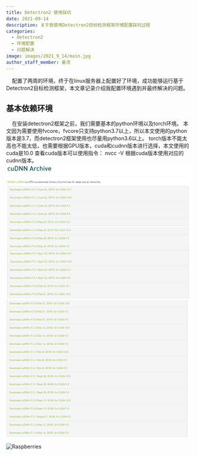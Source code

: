 ```yaml
---
title: Detectron2 使用踩坑
date: 2021-09-14
description: 关于我使用Detectron2目标检测框架环境配置踩坑过程
categories:
  - Detectron2
  - 环境配置
  - 问题解决
image: images/2021_9_14/main.jpg
author_staff_member: 姜流
---
```


&nbsp;&nbsp;&nbsp;&nbsp;配置了两周的环境，终于在linux服务器上配置好了环境，成功能够运行基于Detectron2目标检测框架，本文章记录介绍我配置环境遇到并最终解决的问题。

## 基本依赖环境

&nbsp;&nbsp;&nbsp;&nbsp;在安装detectron2框架之前，我们需要基本的python环境以及torch环境。
本文因为需要使用fvcore，fvcore只支持python3.7以上，所以本文使用的python版本是3.7，而detectron2框架使用也尽量用python3.6以上。
torch版本不能太高也不能太低，也需要根据GPU版本，cuda和cudnn版本进行选择，本文使用的cuda是10.0
查看cuda版本可以使用指令：
nvcc -V
根据cuda版本使用对应的cudnn版本。
![cuda_cudnn0](images/2021_9_14/cuda_cudnn0.png)
![cuda_cudnn1](images/2021_9_14/cuda_cudnn1.png)

![Raspberries](https://source.unsplash.com/random/1500x1001)
